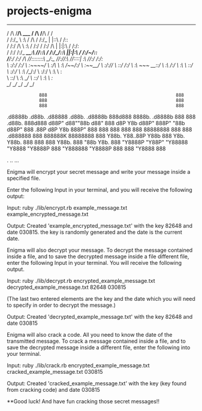 # projects-enigma
<!--
# what the fuck we just did


* Dependency injection/ducks
* SRP
* Designing with testability in mind (separting key generation from slicing the key)

Read args from the command line
  ARGV

ruby ./lib/encrypt.rb message.txt encrypted.txt

ARGV[0] => "message.txt"
output_file = ARGV[0]

File.read('message.txt')
File.write(output_file, ecrypted_message) # first arg is filename, second arg is contents

def message_chars(filename)
  File.read(filename).split
end

# encrypt.rb

original_filename = ARGV[0]
target_file = ARGV[1]

message = File.read(original_filename)
key = KeyGenerator.new_key
date = DateOffset.new_date

encryptor = Encryptor.new(message, key, date)

encrypted_message = enryptor.encrypt

File.write(target_file, encrypted_message) -->

___           ___                       ___           ___           ___
/  /\         /__/\        ___          /  /\         /__/\         /  /\
/  /:/_        \  \:\      /  /\        /  /:/_       |  |::\       /  /::\
/  /:/ /\        \  \:\    /  /:/       /  /:/ /\      |  |:|:\     /  /:/\:\
/  /:/ /:/_   _____\__\:\  /__/::\      /  /:/_/::\   __|__|:|\:\   /  /:/~/::\
/__/:/ /:/ /\ /__/::::::::\ \__\/\:\__  /__/:/__\/\:\ /__/::::| \:\ /__/:/ /:/\:\
\  \:\/:/ /:/ \  \:\~~\~~\/    \  \:\/\ \  \:\ /~~/:/ \  \:\~~\__\/ \  \:\/:/__\/
\  \::/ /:/   \  \:\  ~~~      \__\::/  \  \:\  /:/   \  \:\        \  \::/
\  \:\/:/     \  \:\          /__/:/    \  \:\/:/     \  \:\        \  \:\
\  \::/       \  \:\         \__\/      \  \::/       \  \:\        \  \:\
\__\/         \__\/                     \__\/         \__\/         \__\/

                888                                                888
                888                                                888
                888                                                888
.d8888b .d88b.   .d88888  .d88b.        .d8888b 888d888 8888b.   .d8888b 888  888  .d88b.  888d888
d88P"   d88""88b d88" 888 d8P  Y8b      d88P"    888P"      "88b d88P"    888 .88P d8P  Y8b 888P"
888     888  888 888  888 88888888      888      888    .d888888 888      888888K  88888888 888
Y88b.   Y88..88P Y88b 888 Y8b.          Y88b.    888    888  888 Y88b.    888 "88b Y8b.     888
"Y8888P "Y88P"   "Y88888  "Y8888        "Y8888P 888    "Y888888  "Y8888P 888  888  "Y8888  888

.
..
...


Enigma will encrypt your secret message and write your message inside a specified file.

Enter the following Input in your terminal, and you will receive the following output:

Input:
ruby ./lib/encrypt.rb example_message.txt example_encrypted_message.txt

Output: Created 'example_encrypted_message.txt' with the key 82648 and date 030815.
the key is randomly generated and the date is the current date.

Enigma will also decrypt your message. To decrypt the message contained inside a file, and to save the decrypted message inside a file  different file, enter the following Input in your terminal. You will receive the following output.

Input:
ruby ./lib/decrypt.rb encrypted_example_message.txt decrypted_example_message.txt 82648 030815

(The last two entered elements are the key and the date which you will need to specify in order to decrypt the message.)

Output: Created 'decrypted_example_message.txt' with the key 82648 and date 030815

Enigma will also crack a code. All you need to know the date of the transmitted message. To crack a message contained inside a file, and to save the decrypted message inside a different file, enter the following into your terminal.

Input:
ruby ./lib/crack.rb encrypted_example_message.txt cracked_example_message.txt 030815

Output: Created 'cracked_example_message.txt' with the key (key found from cracking code) and date 030815



**Good luck! And have fun cracking those secret messages!!
